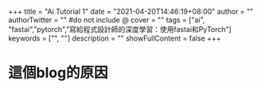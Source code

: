 +++
title = "Ai Tutorial 1"
date = "2021-04-20T14:46:19+08:00"
author = ""
authorTwitter = "" #do not include @
cover = ""
tags = ["ai", "fastai","pytorch","寫給程式設計師的深度學習：使用fastai和PyTorch"]
keywords = ["", ""]
description = ""
showFullContent = false
+++

# 這個blog的原因

